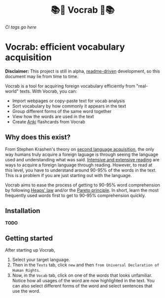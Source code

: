 <h1 align="center">
    📚🦀 Vocrab 🦀📚
</h1>

*CI tags go here*

# Vocrab: efficient vocabulary acquisition

**Disclaimer:** This project is still in alpha, [readme-driven](https://tom.preston-werner.com/2010/08/23/readme-driven-development.html)
development, so this document may lie from time to time.

Vocrab is a tool for acquiring foreign vocabulary efficiently from "real-world"
texts. With Vocrab, you can:

* Import webpages or copy-paste text for vocab analysis
* Sort vocabulary by how commonly it appears in the text
* Group different forms of the same word together
* View how the words are used in the text
* Create [Anki](https://apps.ankiweb.net/) flashcards from Vocrab

## Why does this exist?

From Stephen Krashen's theory on [second language acquisition](https://www.youtube.com/watch?v=NiTsduRreug),
the only way humans truly acquire a foreign laguage is through seeing the language
used and understanding what was said.
[Intensive and extensive reading](https://www.fluentu.com/blog/intensive-and-extensive-reading/)
are ways to acquire a foreign language through reading. However, to read at this
level, you have to understand around 90-95% of the words in the text. This is
a problem if you are just starting out with the language.

Vocrab aims to ease the process of getting to 90-95% word comprehension by
following [Heaps' law](https://en.wikipedia.org/wiki/Heaps%27_law) and/or the
[Pareto principle](https://en.wikipedia.org/wiki/Pareto_principle). In short,
learn the most frequently used words first to get to 90-95% comprehension
quickly.

## Installation

**TODO**

## Getting started

After starting up Vocrab,

1. Select your target language.
2. Then in the ``Texts`` tab, click ``new`` and then
``from Universal Declaration of Human Rights``.
3. Now, in the ``Vocab`` tab, click on one of the words that looks unfamiliar.
Notice how all usages of the word are now highlighted in the text. You can also
select different forms of the word and select sentences that use the word.
